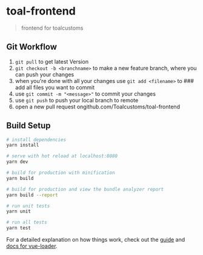 # toal-frontend

> frontend for toalcustoms

## Git Workflow 

1. ```git pull``` to get latest Version 
2. ```git checkout -b <branchname>``` to make a new feature branch, where 
you can push your changes
3. when you're done with all your changes use ```git add <filename>``` to ### add all files you want to commit 
4. use ```git commit -m "<message>"``` to commit your changes
5. use ```git push``` to push your local branch to remote
6. open a new pull request ongithub.com/Toalcustoms/toal-frontend

## Build Setup

``` bash
# install dependencies
yarn install

# serve with hot reload at localhost:8080
yarn dev

# build for production with minification
yarn build

# build for production and view the bundle analyzer report
yarn build --report

# run unit tests
yarn unit

# run all tests
yarn test
```

For a detailed explanation on how things work, check out the [guide](http://vuejs-templates.github.io/webpack/) and [docs for vue-loader](http://vuejs.github.io/vue-loader).
